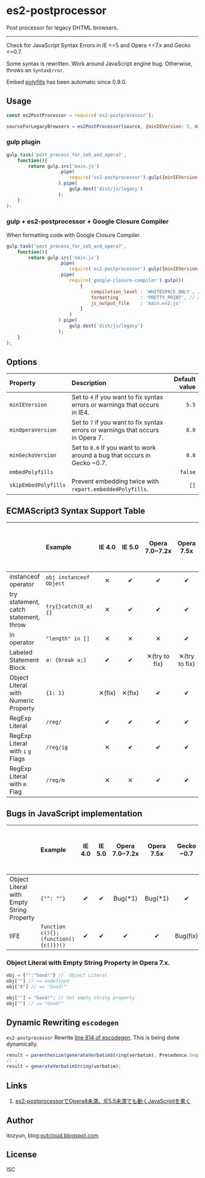 # es2-postprocessor

Post processor for legacy DHTML browsers.

---

Check for JavaScript Syntax Errors in IE <=5 and Opera <=7.x and Gecko <=0.7.

Some syntax is rewritten. Work around JavaScript engine bug. Otherwise, throws an `SyntaxError`.

Embed [polyfills](https://github.com/ECMAScript2/es2-to-es3) has been automatic since 0.9.0.

## Usage

~~~js
const es2PostProcessor = require('es2-postprocessor');

sourceForLegacyBrowsers = es2PostProcessor(source, {minIEVersion: 5, minOperaVersion: 7, minGeckoVersion: 0.6});
~~~

### gulp plugin

~~~js
gulp.task('post_process_for_ie5_and_opera7',
    function(){
        return gulp.src('main.js')
                   .pipe(
                       require('es2-postprocessor').gulp({minIEVersion: 5, minOperaVersion: 7, minGeckoVersion: 0.6})
                   ).pipe(
                       gulp.dest('dist/js/legacy')
                   );
    }
);
~~~

### gulp + es2-postprocessor + Google Closure Compiler

When formatting code with Google Closure Compiler.

~~~js
gulp.task('post_process_for_ie5_and_opera7',
    function(){
        return gulp.src('main.js')
                   .pipe(
                       require('es2-postprocessor').gulp({minIEVersion: 5, minOperaVersion: 7, minGeckoVersion: 0.6})
                   .pipe(
                       require('google-closure-compiler').gulp()(
                           {
                               compilation_level : 'WHITESPACE_ONLY', // Prevent replacing labeled blocks.
                               formatting        : 'PRETTY_PRINT', // or 'SINGLE_QUOTES'
                               js_output_file    : 'main.es2.js'
                           }
                       )
                   ).pipe(
                       gulp.dest('dist/js/legacy')
                   );
    }
);
~~~

## Options

| Property             | Description                                                                     | Default value |
|:---------------------|:--------------------------------------------------------------------------------|--------------:|
| `minIEVersion`       | Set to `4` if you want to fix syntax errors or warnings that occurs in IE4.     | `5.5`         |
| `minOperaVersion`    | Set to `7` if you want to fix syntax errors or warnings that occurs in Opera 7. | `8.0`         |
| `minGeckoVersion`    | Set to `0.6` if you want to work around a bug that occurs in Gecko ~0.7.        | `0.8`         |
| `embedPolyfills`     |                                                                                 | `false`       |
| `skipEmbedPolyfills` | Prevent embedding twice with `report.embeddedPolyfills`.                        | `[]`          |

## ECMAScript3 Syntax Support Table

|                                             | Example                              | IE 4.0  | IE 5.0  | Opera 7.0~7.2x | Opera 7.5x     | Gecko ~0.7 |IE 5.5+, Opera 8+, Gecko 0.8+ |
|:--------------------------------------------|:-------------------------------------|:-------:|:-------:|:--------------:|:--------------:|:----------:|:----------------------------:|
| instanceof operator                         | `obj instanceof Object`              | ✕      | ✔      | ✔             | ✔             | ✔         | ✔                           |
| try statement, catch statement, throw       | `try{}catch(O_o){}`                  | ✕      | ✔      | ✔             | ✔             | ✔         | ✔                           |
| in operator                                 | `"length" in []`                     | ✕      | ✕      | ✕             | ✔             | ✔         | ✔                           |
| Labeled Statement Block                     | `a: {break a;}`                      | ✔      | ✔      | ✕(try to fix) | ✕(try to fix) | ✔         | ✔                           |
| Object Literal with Numeric Property        | `{1: 1}`                             | ✕(fix) | ✕(fix) | ✔             | ✔             | ✔         | ✔                           |
| RegExp Literal                              | `/reg/`                              | ✔      | ✔      | ✔             | ✔             | ✔         | ✔                           |
| RegExp Literal with `i` `g` Flags           | `/reg/ig`                            | ✕      | ✔      | ✔             | ✔             | ✔         | ✔                           |
| RegExp Literal with `m` Flag                | `/reg/m`                             | ✕      | ✕      | ✔             | ✔             | ✔         | ✔                           |

## Bugs in JavaScript implementation

|                                             | Example                              | IE 4.0  | IE 5.0  | Opera 7.0~7.2x | Opera 7.5x | Gecko ~0.7 |IE 5.5+, Opera 8+, Gecko 0.8+ |
|:--------------------------------------------|:-------------------------------------|:-------:|:-------:|:--------------:|:----------:|:----------:|:----------------------------:|
| Object Literal with Empty String Property   | `{"": ""}`                           | ✔      | ✔      | Bug(*1)        | Bug(*1)    | ✔         | ✔                           |
| IIFE                                        | `function c(){};(function(){c()})()` | ✔      | ✔      | ✔             | ✔         | Bug(fix)   | ✔                           |

### Object Literal with Empty String Property in Opera 7.x.

~~~js
obj = {"":"Good!"} //  Object Literal
obj[""] // == undefined
obj["0"] // == "Good!"

obj[""] = "Good!"; // Set empty string property
obj[""] // == "Good!"
~~~


## Dynamic Rewriting `escodegen`

`es2-postprocessor` Rewrite [line 814 of escodegen](https://github.com/estools/escodegen/blob/7a48a218cff99cd38e38e54ac8f310196314702e/escodegen.js#L814). This is being done dynamically.

~~~js
result = parenthesize(generateVerbatimString(verbatim), Precedence.Sequence, precedence);
// ↓
result = generateVerbatimString(verbatim);
~~~

## Links

1. [es2-postprocessorでOpera8未満、IE5.5未満でも動くJavaScriptを書く](//outcloud.blogspot.com/2022/11/es2-postprocessor.html)

## Author

itozyun, blog:[outcloud.blogspot.com](//outcloud.blogspot.com/)

## License

ISC
